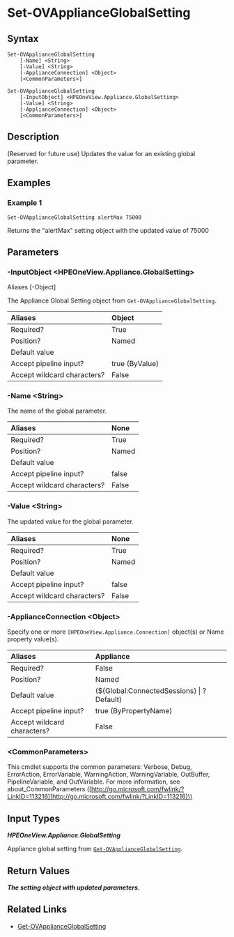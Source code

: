 ﻿---
description: (Reserved for future use) Update appliance global settings.
---

# Set-OVApplianceGlobalSetting

## Syntax

```text
Set-OVApplianceGlobalSetting
    [-Name] <String>
    [-Value] <String>
    [-ApplianceConnection] <Object>
    [<CommonParameters>]
```

```text
Set-OVApplianceGlobalSetting
    [-InputObject] <HPEOneView.Appliance.GlobalSetting>
    [-Value] <String>
    [-ApplianceConnection] <Object>
    [<CommonParameters>]
```

## Description

(Reserved for future use) Updates the value for an existing global parameter.

## Examples

###  Example 1 

```text
Set-OVApplianceGlobalSetting alertMax 75000
```

Returns the "alertMax" setting object with the updated value of 75000

## Parameters

### -InputObject &lt;HPEOneView.Appliance.GlobalSetting&gt;

Aliases [-Object]

The Appliance Global Setting object from `Get-OVApplianceGlobalSetting`.

| Aliases | Object |
| :--- | :--- |
| Required? | True |
| Position? | Named |
| Default value |  |
| Accept pipeline input? | true (ByValue) |
| Accept wildcard characters? | False |

### -Name &lt;String&gt;

The name of the global parameter.

| Aliases | None |
| :--- | :--- |
| Required? | True |
| Position? | Named |
| Default value |  |
| Accept pipeline input? | false |
| Accept wildcard characters? | False |

### -Value &lt;String&gt;

The updated value for the global parameter.

| Aliases | None |
| :--- | :--- |
| Required? | True |
| Position? | Named |
| Default value |  |
| Accept pipeline input? | false |
| Accept wildcard characters? | False |

### -ApplianceConnection &lt;Object&gt;

Specify one or more `[HPEOneView.Appliance.Connection]` object(s) or Name property value(s).

| Aliases | Appliance |
| :--- | :--- |
| Required? | False |
| Position? | Named |
| Default value | (${Global:ConnectedSessions} &vert; ? Default) |
| Accept pipeline input? | true (ByPropertyName) |
| Accept wildcard characters? | False |

### &lt;CommonParameters&gt;

This cmdlet supports the common parameters: Verbose, Debug, ErrorAction, ErrorVariable, WarningAction, WarningVariable, OutBuffer, PipelineVariable, and OutVariable. For more information, see about\_CommonParameters \([http://go.microsoft.com/fwlink/?LinkID=113216](http://go.microsoft.com/fwlink/?LinkID=113216)\)

## Input Types

_**HPEOneView.Appliance.GlobalSetting**_

Appliance global setting from [`Get-OVApplianceGlobalSetting`](get-ovapplianceglobalsetting.md).

## Return Values

_**The setting object with updated parameters.**_



## Related Links

* [Get-OVApplianceGlobalSetting](get-ovapplianceglobalsetting.md)
